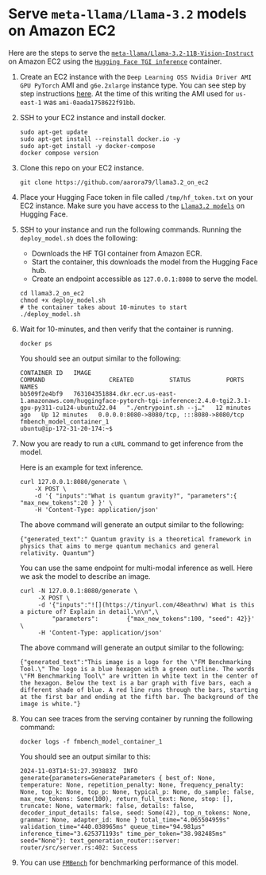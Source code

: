 # Serve `meta-llama/Llama-3.2` models on Amazon EC2

Here are the steps to serve the [`meta-llama/Llama-3.2-11B-Vision-Instruct`](https://huggingface.co/meta-llama/Llama-3.2-11B-Vision-Instruct) on Amazon EC2 using the [`Hugging Face TGI inference`](https://huggingface.co/text-generation-inference) container.

1. Create an EC2 instance with the `Deep Learning OSS Nvidia Driver AMI GPU PyTorch` AMI and `g6e.2xlarge` instance type. You can see step by step instructions [here](https://aws-samples.github.io/foundation-model-benchmarking-tool/misc/ec2_instance_creation_steps.html). At the time of this writing the AMI used for `us-east-1` was `ami-0aada1758622f91bb`.

1. SSH to your EC2 instance and install docker.

    ```{.bashrc}
    sudo apt-get update
    sudo apt-get install --reinstall docker.io -y
    sudo apt-get install -y docker-compose
    docker compose version
    ```

1. Clone this repo on your EC2 instance.

    ```{.bashrc}
    git clone https://github.com/aarora79/llama3.2_on_ec2
    ```

1. Place your Hugging Face token in file called `/tmp/hf_token.txt` on your EC2 instance. Make sure you have access to the [`Llama3.2 models`](https://huggingface.co/meta-llama/Llama-3.2-11B-Vision-Instruct) on Hugging Face.

1. SSH to your instance and run the following commands. Running the `deploy_model.sh` does the following:

    - Downloads the HF TGI container from Amazon ECR.
    - Start the container, this downloads the model from the Hugging Face hub.
    - Create an endpoint accessible as `127.0.0.1:8080` to serve the model.

    ```{.bashrc}
    cd llama3.2_on_ec2
    chmod +x deploy_model.sh
    # the container takes about 10-minutes to start
    ./deploy_model.sh
    ```

1. Wait for 10-minutes, and then verify that the container is running.

    ```{.bashrc}
    docker ps
    ```

    You should see an output similar to the following:

    ```{.bashrc}
    CONTAINER ID   IMAGE                                                                                                                       COMMAND                  CREATED          STATUS          PORTS                                       NAMES
    bb509f2e4bf9   763104351884.dkr.ecr.us-east-1.amazonaws.com/huggingface-pytorch-tgi-inference:2.4.0-tgi2.3.1-gpu-py311-cu124-ubuntu22.04   "./entrypoint.sh --j…"   12 minutes ago   Up 12 minutes   0.0.0.0:8080->8080/tcp, :::8080->8080/tcp   fmbench_model_container_1
    ubuntu@ip-172-31-20-174:~$ 
    ```

1. Now you are ready to run a `cURL` command to get inference from the model.
    
    Here is an example for text inference.    
 
    ```{.bashrc}
    curl 127.0.0.1:8080/generate \
        -X POST \
        -d '{ "inputs":"What is quantum gravity?", "parameters":{ "max_new_tokens":20 } }' \
        -H 'Content-Type: application/json'
    ```

    The above command will generate an output similar to the following:

    ```
    {"generated_text":" Quantum gravity is a theoretical framework in physics that aims to merge quantum mechanics and general relativity. Quantum"}
    ```

    You can use the same endpoint for multi-modal inference as well. Here we ask the model to describe an image.

    ```{.bashrc}
    curl -N 127.0.0.1:8080/generate \
         -X POST \
         -d '{"inputs":"![](https://tinyurl.com/48eathrw) What is this a picture of? Explain in detail.\n\n",\
             "parameters":        {"max_new_tokens":100, "seed": 42}}' \
         -H 'Content-Type: application/json'
    ```

    The above command will generate an output similar to the following:

    ```
    {"generated_text":"This image is a logo for the \"FM Benchmarking Tool.\" The logo is a blue hexagon with a green outline. The words \"FM Benchmarking Tool\" are written in white text in the center of the hexagon. Below the text is a bar graph with five bars, each a different shade of blue. A red line runs through the bars, starting at the first bar and ending at the fifth bar. The background of the image is white."}
    ```
1. You can see traces from the serving container by running the following command:

    ```
    docker logs -f fmbench_model_container_1 
    ```
  
    You should see an output similar to this:

    ```
    2024-11-03T14:51:27.393883Z  INFO generate{parameters=GenerateParameters { best_of: None, temperature: None, repetition_penalty: None, frequency_penalty: None, top_k: None, top_p: None, typical_p: None, do_sample: false, max_new_tokens: Some(100), return_full_text: None, stop: [], truncate: None, watermark: false, details: false, decoder_input_details: false, seed: Some(42), top_n_tokens: None, grammar: None, adapter_id: None } total_time="4.065504959s" validation_time="440.038965ms" queue_time="94.981µs" inference_time="3.625371193s" time_per_token="38.982485ms" seed="None"}: text_generation_router::server: router/src/server.rs:402: Success
    ```

1. You can use [`FMBench`](https://aws-samples.github.io/foundation-model-benchmarking-tool/benchmarking_on_ec2.html) for benchmarking performance of this model.

